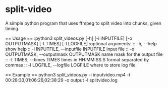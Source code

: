 # split-video
A simple python program that uses ffmpeg to split video into chunks, given timing.

== Usage ==
:python3 split_videos.py [-h] [-i INPUTFILE] [-o OUTPUTMASK] [-t TIMES] [-l LOGFILE]
:optional arguments:
::  -h, --help show help
::  -i INPUTFILE, --inputfile INPUTFILE input file
::  -o OUTPUTMASK, --outputmask OUTPUTMASK name mask for the output file
::  -t TIMES, --times TIMES times in HH:MM:SS.S format separated by commas
::  -l LOGFILE, --logfile LOGFILE where to store log file

== Example ==
python3 split_videos.py -i inputvideo.mp4 -t 00:28:33,01:06:26,02:38:29 -o output -l splitvideo.log

